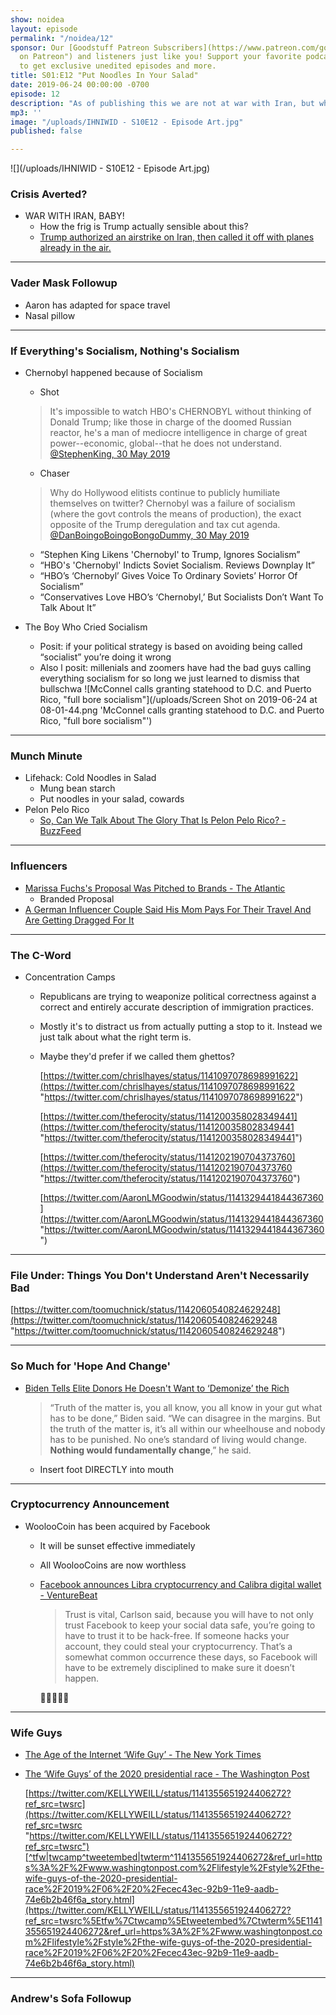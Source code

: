 ```yaml
---
show: noidea
layout: episode
permalink: "/noidea/12"
sponsor: Our [Goodstuff Patreon Subscribers](https://www.patreon.com/goodstuff "Goodstuff
  on Patreon") and listeners just like you! Support your favorite podcasts directly
  to get exclusive unedited episodes and more.
title: S01:E12 "Put Noodles In Your Salad"
date: 2019-06-24 00:00:00 -0700
episode: 12
description: "As of publishing this we are not at war with Iran, but who knows \U0001F937‍♂️"
mp3: ''
image: "/uploads/IHNIWID - S10E12 - Episode Art.jpg"
published: false

---
```

![](/uploads/IHNIWID - S10E12 - Episode Art.jpg)

### Crisis Averted?

* WAR WITH IRAN, BABY!
  * How the frig is Trump actually sensible about this?
  * [Trump authorized an airstrike on Iran, then called it off with planes already in the air.](https://slate.com/news-and-politics/2019/06/trump-authorized-airstrike-tehran-iran-called-off-aborted-last-minute.html)

***

### Vader Mask Followup

* Aaron has adapted for space travel
* Nasal pillow

***

### If Everything's Socialism, Nothing's Socialism

* Chernobyl happened because of Socialism
  * Shot

  > It's impossible to watch HBO's CHERNOBYL without thinking of Donald Trump; like those in charge of the doomed Russian reactor, he's a man of mediocre intelligence in charge of great power--economic, global--that he does not understand.
  > [@StephenKing, 30 May 2019](https://twitter.com/StephenKing/status/1134084923915145218)
  * Chaser

  > Why do Hollywood elitists continue to publicly humiliate themselves on twitter? Chernobyl was a failure of socialism (where the govt controls the means of production), the exact opposite of the Trump deregulation and tax cut agenda.
  > [@DanBoingoBoingoBongoDummy, 30 May 2019](https://twitter.com/dbongino/status/1134237358411460609)
  * “Stephen King Likens 'Chernobyl' to Trump, Ignores Socialism”
  * “HBO's 'Chernobyl' Indicts Soviet Socialism. Reviews Downplay It”
  * “HBO’s ‘Chernobyl’ Gives Voice To Ordinary Soviets’ Horror Of Socialism”
  * “Conservatives Love HBO’s ‘Chernobyl,’ But Socialists Don’t Want To Talk About It”
* The Boy Who Cried Socialism
  * Posit: if your political strategy is based on avoiding being called “socialist” you’re doing it wrong
  * Also l posit: millenials and zoomers have had the bad guys calling everything socialism for so long we just learned to dismiss that bullschwa
    ![McConnel calls granting statehood to D.C. and Puerto Rico, "full bore socialism"](/uploads/Screen Shot on 2019-06-24 at 08-01-44.png 'McConnel calls granting statehood to D.C. and Puerto Rico, "full bore socialism"')

***

### Munch Minute

* Lifehack: Cold Noodles in Salad
  * Mung bean starch
  * Put noodles in your salad, cowards
* Pelon Pelo Rico
  * [So, Can We Talk About The Glory That Is Pelon Pelo Rico? - BuzzFeed](https://www.buzzfeed.com/norbertobriceno/so-can-we-talk-about-the-glory-that-is-pelon-pelo)

***

### Influencers

* [Marissa Fuchs's Proposal Was Pitched to Brands - The Atlantic](https://www.theatlantic.com/technology/archive/2019/06/was-viral-proposal-staged/592141/)
  * Branded Proposal
* [A German Influencer Couple Said His Mom Pays For Their Travel And Are Getting Dragged For It](https://www.buzzfeednews.com/article/laurenstrapagiel/influencer-couple-cat-eli-beautiful-day-africa-trip)

***

### The C-Word

* Concentration Camps
  * Republicans are trying to weaponize political correctness against a correct and entirely accurate description of immigration practices.
  * Mostly it's to distract us from actually putting a stop to it. Instead we just talk about what the right term is.
  * Maybe they'd prefer if we called them ghettos?

    [https://twitter.com/chrislhayes/status/1141097078698991622](https://twitter.com/chrislhayes/status/1141097078698991622 "https://twitter.com/chrislhayes/status/1141097078698991622")

    [https://twitter.com/theferocity/status/1141200358028349441](https://twitter.com/theferocity/status/1141200358028349441 "https://twitter.com/theferocity/status/1141200358028349441")

    [https://twitter.com/theferocity/status/1141202190704373760](https://twitter.com/theferocity/status/1141202190704373760 "https://twitter.com/theferocity/status/1141202190704373760")

    [https://twitter.com/AaronLMGoodwin/status/1141329441844367360](https://twitter.com/AaronLMGoodwin/status/1141329441844367360 "https://twitter.com/AaronLMGoodwin/status/1141329441844367360")

***

### File Under: Things You Don't Understand Aren't Necessarily Bad

[https://twitter.com/toomuchnick/status/1142060540824629248](https://twitter.com/toomuchnick/status/1142060540824629248 "https://twitter.com/toomuchnick/status/1142060540824629248")

***

### So Much for 'Hope And Change'

* [Biden Tells Elite Donors He Doesn't Want to ‘Demonize’ the Rich](https://www.bloomberg.com/news/articles/2019-06-19/biden-tells-elite-donors-he-doesn-t-want-to-demonize-the-rich)

  > “Truth of the matter is, you all know, you all know in your gut what has to be done,” Biden said. “We can disagree in the margins. But the truth of the matter is, it’s all within our wheelhouse and nobody has to be punished. No one’s standard of living would change. **Nothing would fundamentally change**,” he said.
  * Insert foot DIRECTLY into mouth

***

### Cryptocurrency Announcement

* WoolooCoin has been acquired by Facebook
  * It will be sunset effective immediately
  * All WoolooCoins are now worthless
  * [Facebook announces Libra cryptocurrency and Calibra digital wallet - VentureBeat](https://venturebeat.com/2019/06/18/facebook-announces-libra-cryptocurrency-and-calibra-digital-wallet/)

    > Trust is vital, Carlson said, because you will have to not only trust Facebook to keep your social data safe, you’re going to have to trust it to be hack-free. If someone hacks your account, they could steal your cryptocurrency. That’s a somewhat common occurrence these days, so Facebook will have to be extremely disciplined to make sure it doesn’t happen.

    🤣🤣🤣🤣🤣

***

### Wife Guys

* [The Age of the Internet ‘Wife Guy’ - The New York Times](https://www.nytimes.com/2019/06/05/arts/internet-wife-guy-robbie-tripp.html)
* [The ‘Wife Guys’ of the 2020 presidential race - The Washington Post](https://www.washingtonpost.com/lifestyle/style/the-wife-guys-of-the-2020-presidential-race/2019/06/20/ecec43ec-92b9-11e9-aadb-74e6b2b46f6a_story.html?utm_term=.92019e2fb23d)

  [https://twitter.com/KELLYWEILL/status/1141355651924406272?ref_src=twsrc](https://twitter.com/KELLYWEILL/status/1141355651924406272?ref_src=twsrc "https://twitter.com/KELLYWEILL/status/1141355651924406272?ref_src=twsrc")[^tfw|twcamp^tweetembed|twterm^1141355651924406272&ref_url=https%3A%2F%2Fwww.washingtonpost.com%2Flifestyle%2Fstyle%2Fthe-wife-guys-of-the-2020-presidential-race%2F2019%2F06%2F20%2Fecec43ec-92b9-11e9-aadb-74e6b2b46f6a_story.html](https://twitter.com/KELLYWEILL/status/1141355651924406272?ref_src=twsrc%5Etfw%7Ctwcamp%5Etweetembed%7Ctwterm%5E1141355651924406272&ref_url=https%3A%2F%2Fwww.washingtonpost.com%2Flifestyle%2Fstyle%2Fthe-wife-guys-of-the-2020-presidential-race%2F2019%2F06%2F20%2Fecec43ec-92b9-11e9-aadb-74e6b2b46f6a_story.html)

***

### Andrew's Sofa Followup